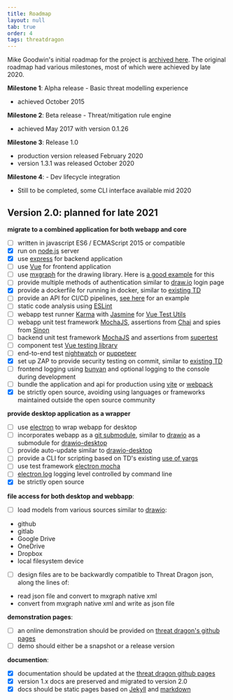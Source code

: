 ```yaml
---
title: Roadmap
layout: null
tab: true
order: 4
tags: threatdragon
---
```


Mike Goodwin's initial roadmap for the project is [archived here](https://github.com/OWASP/www-project-threat-dragon/wiki/Original-Roadmap).
The original roadmap had various milestones, most of which were achieved by late 2020.

**Milestone 1**: Alpha release - Basic threat modelling experience
* achieved October 2015

**Milestone 2**: Beta release - Threat/mitigation rule engine
* achieved May 2017 with version 0.1.26

**Milestone 3**: Release 1.0
* production version released February 2020
* version 1.3.1 was released October 2020

**Milestone 4**: - Dev lifecycle integration
* Still to be completed, some CLI interface available mid 2020

## Version 2.0: planned for late 2021
**migrate to a combined application for both webapp and core**
- [ ] written in javascript ES6 / ECMAScript 2015 or compatible
- [x] run on [node.js](https://nodejs.org/en/) server
- [x] use [express](http://expressjs.com/en/starter/installing.html) for backend application
- [ ] use [Vue](https://v3.vuejs.org/guide/introduction.html#what-is-vue-js) for frontend application
- [ ] use [mxgraph](https://github.com/jsGraph/mxgraph) for the drawing library. Here is [a good example](https://github.com/lanniu/vue-mxgraph-example) for this
- [ ] provide multiple methods of authentication similar to [draw.io](https://app.diagrams.net) login page
- [x] provide a dockerfile for running in docker, similar to [existing TD](https://github.com/OWASP/threat-dragon/blob/main/Dockerfile)
- [ ] provide an API for CI/CD pipelines, [see here](https://github.com/bbachi/vuejs-nodejs-example/tree/master/api) for an example
- [ ] static code analysis using [ESLint](https://eslint.org)
- [ ] webapp test runner [Karma](http://karma-runner.github.io/6.3/intro/installation.html)
with [Jasmine](https://jasmine.github.io)
for [Vue Test Utils](https://vue-test-utils.vuejs.org/installation/#using-other-test-runners)
- [ ] webapp unit test framework [MochaJS](https://mochajs.org), assertions from [Chai](http://chaijs.com/) and spies from [Sinon](http://sinonjs.org/)
- [ ] backend unit test framework [MochaJS](https://mochajs.org) and assertions from [supertest](https://github.com/visionmedia/supertest#readme)
- [ ] component test [Vue testing library](https://github.com/testing-library/vue-testing-library)
- [ ] end-to-end test [nightwatch](https://github.com/nightwatchjs/nightwatch) or [puppeteer](https://github.com/puppeteer/puppeteer)
- [x] set up ZAP to provide security testing on commit, similar to [existing TD](https://github.com/OWASP/threat-dragon/blob/main/.github/workflows/zap_scan.yaml)
- [ ] frontend logging using [bunyan](https://github.com/trentm/node-bunyan) and optional logging to the console during development 
- [ ] bundle the application and api for production using [vite](https://vitejs.dev) or [webpack](https://webpack.js.org/)
- [x] be strictly open source, avoiding using languages or frameworks maintained outside the open source community

**provide desktop application as a wrapper**
- [ ] use [electron](https://www.electronjs.org/) to wrap webapp for desktop
- [ ] incorporates webapp as a [git submodule](https://git-scm.com/book/en/v2/Git-Tools-Submodules), similar to [drawio](https://github.com/jgraph/drawio) as a submodule for [drawio-desktop](https://github.com/jgraph/drawio-desktop/)
- [ ] provide auto-update similar to [drawio-desktop](https://github.com/jgraph/drawio-desktop/)
- [ ] provide a CLI for scripting based on TD's existing [use of yargs](https://github.com/yargs/yargs)
- [ ] use test framework [electron mocha](https://github.com/jprichardson/electron-mocha)
- [ ] [electron log](https://github.com/megahertz/electron-log) logging level controlled by command line
- [x] be strictly open source

**file access for both desktop and webbapp**:

- [ ] load models from various sources similar to [drawio](https://github.com/jgraph/drawio):
* github
* gitlab
* Google Drive
* OneDrive
* Dropbox
* local filesystem device

- [ ] design files are to be backwardly compatible to Threat Dragon json, along the lines of:
* read json file and convert to mxgraph native xml
* convert from mxgraph native xml and write as json file

**demonstration pages**:
- [ ] an online demonstration should be provided on [threat dragon's github pages](https://threatdragon.github.io/demo)
- [ ] demo should either be a snapshot or a release version

**documention**:
- [x] documentation should be updated at the [threat dragon github pages](https://threatdragon.github.io/docs)
- [x] version 1.x docs are preserved and migrated to version 2.0
- [x] docs should be static pages based on [Jekyll](https://jekyllrb.com) and [markdown](https://docs.github.com/en/github/working-with-github-pages/setting-up-a-github-pages-site-with-jekyll)
